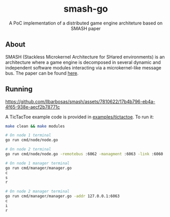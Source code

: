 <div align="center">

# smash-go

A PoC implementation of a distributed game engine architeture based on SMASH paper

</div>

## About

SMASH (Stackless Microkernel Architecture for SHared environments) is an architecture where a game engine is decomposed in several dynamic and independent software modules interacting via a microkernel-like message bus. The paper can be found [here](https://www.math.unipd.it/~cpalazzi/papers/Palazzi-engine-iscc16.pdf).

## Running

https://github.com/llbarbosas/smash/assets/7810622/17b4b796-eb4a-4f65-938e-aecf2b78771c

A TicTacToe example code is provided in [examples/tictactoe](./examples/tictactoe/). To run it:

```bash
make clean && make modules

# On node 1 terminal
go run cmd/node/node.go

# On node 2 terminal
go run cmd/node/node.go -remotebus :6062 -managment :6063 -link :6060

# On node 1 manager terminal
go run cmd/manager/manager.go
c
s
r

# On node 2 manager terminal
go run cmd/manager/manager.go -addr 127.0.0.1:6063
c
i
r
```
